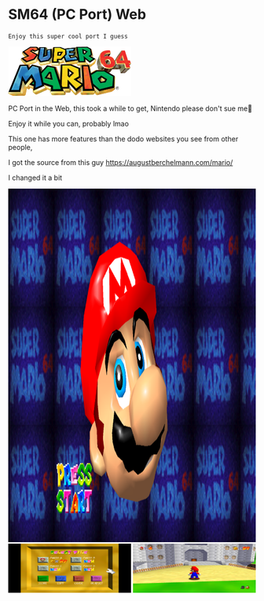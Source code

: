 # SM64 (PC Port) Web

    Enjoy this super cool port I guess

<img src="images/SuperMario64.png" alt="Alt text" title="Optional title" width="250" height="100">

PC Port in the Web, this took a while to get, 
Nintendo please don't sue me😬

Enjoy it while you can, probably lmao

This one has more features than the dodo websites you see from other people, 

I got the source from this guy
https://augustberchelmann.com/mario/

I changed it a bit

<img src="screenshots/1.png" alt="Alt text" title="Optional title" width="1200" height="720">
<img src="screenshots/2.png" alt="Alt text" title="Optional title" width="250" height="100">
<img src="screenshots/3.png" alt="Alt text" title="Optional title" width="250" height="100">
